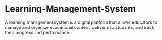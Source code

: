 # Learning-Management-System
A learning management system is a digital platform that allows educators to manage and organize educational content, deliver it to students, and track their progress and performance
